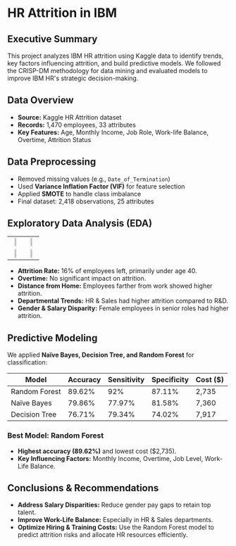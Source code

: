 # HR Attrition in IBM

## Executive Summary

This project analyzes IBM HR attrition using Kaggle data to identify trends, key factors influencing attrition, and build predictive models. We followed the CRISP-DM methodology for data mining and evaluated models to improve IBM HR's strategic decision-making.

## Data Overview

- **Source:** Kaggle HR Attrition dataset
- **Records:** 1,470 employees, 33 attributes
- **Key Features:** Age, Monthly Income, Job Role, Work-life Balance, Overtime, Attrition Status

## Data Preprocessing

- Removed missing values (e.g., `Date_of_Termination`)
- Used **Variance Inflation Factor (VIF)** for feature selection
- Applied **SMOTE** to handle class imbalance
- Final dataset: 2,418 observations, 25 attributes

## Exploratory Data Analysis (EDA)

<table>
<tr>
<td align="center"><img src="https://github.com/user-attachments/assets/4172c10e-5d71-4eaa-a81f-05a9c55f8634" width="45%"></td>
<td align="center"><img src="https://github.com/user-attachments/assets/802f2df5-c46b-4568-b4aa-d035761db0ab" width="45%"></td>
</tr>
<tr>
<td align="center"><img src="https://github.com/user-attachments/assets/7f5f98a8-f250-4bb2-90bf-e5c0f8ea8451" width="45%"></td>
<td align="center"><img src="https://github.com/user-attachments/assets/d87bbb6a-db53-4908-9fd8-8fb611af522d" width="45%"></td>
</tr>
</table>


- **Attrition Rate:** 16% of employees left, primarily under age 40.
- **Overtime:** No significant impact on attrition.
- **Distance from Home:** Employees farther from work showed higher attrition.
- **Departmental Trends:** HR & Sales had higher attrition compared to R&D.
- **Gender & Salary Disparity:** Female employees in senior roles had higher attrition.

  

## Predictive Modeling

We applied **Naïve Bayes, Decision Tree, and Random Forest** for classification:

| Model           | Accuracy  | Sensitivity | Specificity | Cost ($) |
|----------------|-----------|------------|------------|---------|
| Random Forest  | 89.62%    | 92%        | 87.11%     | 2,735   |
| Naïve Bayes    | 79.86%    | 77.97%     | 81.58%     | 7,360   |
| Decision Tree  | 76.71%    | 79.34%     | 74.02%     | 7,917   |

### Best Model: **Random Forest**
- **Highest accuracy (89.62%)** and lowest cost ($2,735).
- **Key Influencing Factors:** Monthly Income, Overtime, Job Level, Work-Life Balance.

## Conclusions & Recommendations

- **Address Salary Disparities:** Reduce gender pay gaps to retain top talent.
- **Improve Work-Life Balance:** Especially in HR & Sales departments.
- **Optimize Hiring & Training Costs:** Use the Random Forest model to predict attrition risks and allocate HR resources efficiently.


